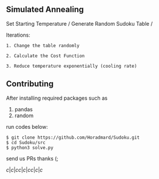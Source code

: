 ## Simulated Annealing

Set Starting Temperature / Generate Random Sudoku Table / 

Iterations:

    1. Change the table randomly
    
    2. Calculate the Cost Function
    
    3. Reduce temperature exponentially (cooling rate)

## Contributing

After installing required packages such as 
1. pandas
2. random

run codes below:

```
$ git clone https://github.com/Horadmard/Sudoku.git
$ cd Sudoku/src
$ python3 solve.py
```

send us PRs thanks (;

${
    c|c|c
    c|c|c
    c|c|c
}$
